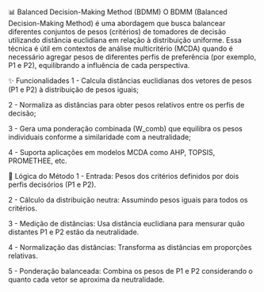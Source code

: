 📊 Balanced Decision-Making Method (BDMM)
O BDMM (Balanced Decision-Making Method) é uma abordagem que busca balancear diferentes conjuntos de pesos (critérios) de tomadores de decisão utilizando distância euclidiana em relação à distribuição uniforme. Essa técnica é útil em contextos de análise multicritério (MCDA) quando é necessário agregar pesos de diferentes perfis de preferência (por exemplo, P1 e P2), equilibrando a influência de cada perspectiva.

✨ Funcionalidades
1 - Calcula distâncias euclidianas dos vetores de pesos (P1 e P2) à distribuição de pesos iguais;

2 - Normaliza as distâncias para obter pesos relativos entre os perfis de decisão;

3 - Gera uma ponderação combinada (W_comb) que equilibra os pesos individuais conforme a similaridade com a neutralidade;

4 - Suporta aplicações em modelos MCDA como AHP, TOPSIS, PROMETHEE, etc.

🧠 Lógica do Método
1 - Entrada: Pesos dos critérios definidos por dois perfis decisórios (P1 e P2).

2 - Cálculo da distribuição neutra: Assumindo pesos iguais para todos os critérios.

3 - Medição de distâncias: Usa distância euclidiana para mensurar quão distantes P1 e P2 estão da neutralidade.

4 - Normalização das distâncias: Transforma as distâncias em proporções relativas.

5 - Ponderação balanceada: Combina os pesos de P1 e P2 considerando o quanto cada vetor se aproxima da neutralidade.
